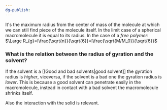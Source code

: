 ```yaml
---
dg-publish:
---
```

It's the maximum radius from the center of mass of the molecule at which we can still find piece of the molecule itself. In the limit case of a spherical macromolecule it is equal to its radius.
In the case of a *free polymer*:
$\Large R_{g}=l\frac{\sqrt{n}}{\sqrt{6}}=l\frac{\sqrt{M/M_0}}{\sqrt{6}}$ 
### What is the relation between the radius of gyration and the solvent?
If the solvent is a [[Good and bad solvents|good solvent]] the gyration radius is *higher*, viceversa, if the solvent is a bad one the gyration radius is *lower*. This is because a good solvent can penetrate easily in the macromolecule, instead in contact with a bad solvent the macromolecule shrinks itself. 
<!--ID: 1698399778462-->


Also the interaction with the solid is relevant.